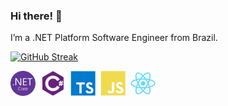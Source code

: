 ### Hi there! 👋

I’m a .NET Platform Software Engineer from Brazil.

[![GitHub Streak](http://github-readme-streak-stats.herokuapp.com?user=fabianosobreira&theme=dracula&background=000000)](https://git.io/streak-stats)

<div>
  <img src="https://github.com/devicons/devicon/blob/master/icons/dotnetcore/dotnetcore-original.svg" title="DotNet" alt="DotNet" width="40" height="40"/>&nbsp;
  <img src="https://github.com/devicons/devicon/blob/master/icons/csharp/csharp-plain.svg" title="CSharp" alt="CSharp" width="40" height="40"/>&nbsp;
  <img src="https://github.com/devicons/devicon/blob/master/icons/typescript/typescript-plain.svg" title="TypeScript" alt="TypeScript" width="40" height="40"/>&nbsp;
  <img src="https://github.com/devicons/devicon/blob/master/icons/javascript/javascript-plain.svg" title="JavaScript" alt="JavaScript" width="40" height="40"/>&nbsp;
  <img src="https://github.com/devicons/devicon/blob/master/icons/react/react-original.svg" title="React" alt="React" width="40" height="40"/>&nbsp;  
</div>
